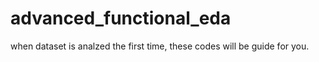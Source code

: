 # advanced_functional_eda


when dataset is analzed the first time, these codes will be guide for you.
